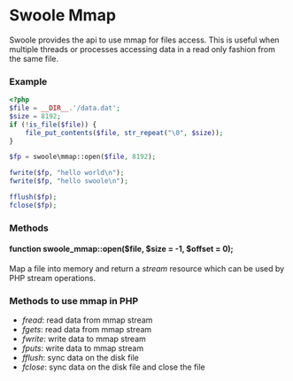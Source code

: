 # Swoole Mmap

Swoole provides the api to use mmap for files access. This is useful when multiple threads or processes accessing data in a read only fashion from the same file.

### Example

``` php
<?php
$file = __DIR__.'/data.dat';
$size = 8192;
if (!is_file($file)) {
    file_put_contents($file, str_repeat("\0", $size));
}

$fp = swoole\mmap::open($file, 8192);

fwrite($fp, "hello world\n");
fwrite($fp, "hello swoole\n");

fflush($fp);
fclose($fp);
```

### Methods

#### function swoole_mmap::open($file, $size = -1, $offset = 0);

Map a file into memory and return a *stream* resource which can be used by PHP stream operations.

### Methods to use mmap in PHP

* *fread*: read data from mmap stream
* *fgets*: read data from mmap stream
* *fwrite*: write data to mmap stream
* *fputs*: write data to mmap stream
* *fflush*: sync data on the disk file
* *fclose*: sync data on the disk file and close the file

